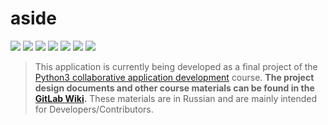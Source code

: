 # aside

[![](https://gitlab.com/python-aside/aside/badges/master/pipeline.svg)](https://gitlab.com/python-aside/aside/pipelines/master/latest)
![](https://gitlab.com/python-aside/aside/-/jobs/artifacts/master/raw/.out/isort.svg?job=lint)
![](https://gitlab.com/python-aside/aside/-/jobs/artifacts/master/raw/.out/black.svg?job=lint)
![](https://gitlab.com/python-aside/aside/-/jobs/artifacts/master/raw/.out/pylint.svg?job=lint)
[![](https://gitlab.com/python-aside/aside/-/jobs/artifacts/master/raw/.out/pydocstyle.svg?job=lint)](https://python-aside.gitlab.io/)
![](https://gitlab.com/python-aside/aside/-/jobs/artifacts/master/raw/.out/pytest.svg?job=test)
[![](https://gitlab.com/python-aside/aside/-/jobs/artifacts/master/raw/.out/coverage.svg?job=test)](https://gitlab.com/python-aside/aside/-/graphs/master/charts)


> This application is currently being developed as a final project of the
> [Python3 collaborative application development](https://uneex.org/LecturesCMC/PythonDevelopment2021)
> course.
> **The project design documents and other course materials can be found in the
> [GitLab Wiki](https://gitlab.com/python-aside/aside/-/wikis/Design-Document).**
> These materials are in Russian and are mainly intended for
> Developers/Contributors.
